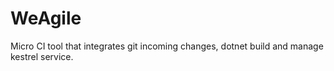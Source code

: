 # WeAgile
Micro CI tool that integrates git incoming changes, dotnet build and manage kestrel service.
